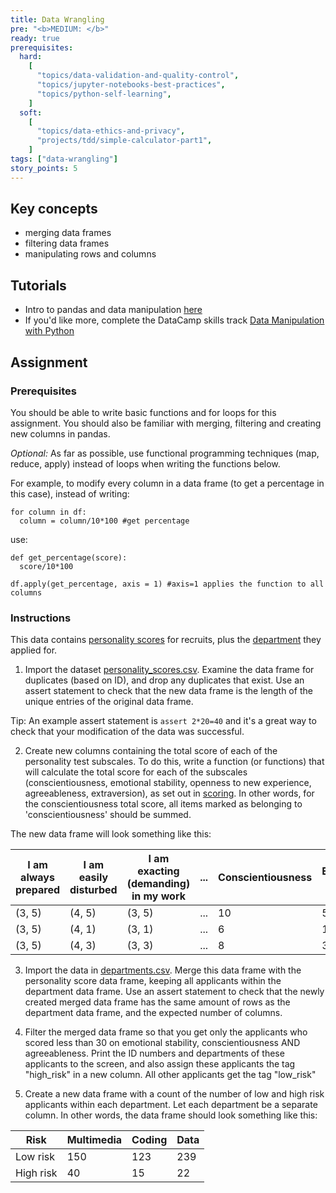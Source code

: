 ```yaml
---
title: Data Wrangling
pre: "<b>MEDIUM: </b>"
ready: true
prerequisites:
  hard:
    [
      "topics/data-validation-and-quality-control",
      "topics/jupyter-notebooks-best-practices",
      "topics/python-self-learning",
    ]
  soft: 
    [
      "topics/data-ethics-and-privacy",
      "projects/tdd/simple-calculator-part1",
    ]
tags: ["data-wrangling"]
story_points: 5
---
```


## Key concepts
- merging data frames
- filtering data frames
- manipulating rows and columns

## Tutorials
- Intro to pandas and data manipulation [here](https://www.kaggle.com/learn/pandas)
- If you'd like more, complete the DataCamp skills track [Data Manipulation with Python](https://www.datacamp.com/tracks/data-manipulation-with-python)


## Assignment

### Prerequisites
You should be able to write basic functions and for loops for this assignment. You should also be familiar with merging, filtering and creating new columns in pandas.

*Optional:*
As far as possible, use functional programming techniques (map, reduce, apply) instead of loops when writing the functions below.

For example, to modify every column in a data frame (to get a percentage in this case),  instead of writing:
```
for column in df:
  column = column/10*100 #get percentage
```

use:
```
def get_percentage(score):
  score/10*100

df.apply(get_percentage, axis = 1) #axis=1 applies the function to all columns
```

### Instructions

This data contains [personality scores](personality_scores.csv) for recruits, plus the [department](departments.csv) they applied for.

1. Import the dataset [personality_scores.csv](personality_scores.csv). Examine the data frame for duplicates (based on ID), and drop any duplicates that exist. Use an assert statement to check that the new data frame is the length of the unique entries of the original data frame.

Tip: An example assert statement is `assert 2*20=40` and it's a great way to check that your modification of the data was successful.

2. Create new columns containing the total score of each of the personality test subscales. To do this, write a function (or functions) that will calculate the total score for each of the subscales (conscientiousness, emotional stability, openness to new experience, agreeableness, extraversion), as set out in [scoring](scoring.txt). In other words, for the conscientiousness total score, all items marked as belonging to 'conscientiousness' should be summed.

The new data frame will look something like this:

|I am always prepared | I am easily disturbed | I am exacting (demanding) in my work | ... | Conscientiousness | Emotional Stability |
| --- |  --- |  --- |  --- |  --- |  --- |  
| (3, 5)	| (4, 5)	| (3, 5)  | ... | 10  | 5 |
| (3, 5)	| (4, 1)	| (3, 1)	| ... | 6  | 1 |
| (3, 5)	| (4, 3)	| (3, 3)	| ... | 8  | 3 |

3. Import the data in [departments.csv](departments.csv). Merge this data frame with the personality score data frame, keeping all applicants within the department data frame. Use an assert statement to check that the newly created merged data frame has the same amount of rows as the department data frame, and the expected number of columns.

4. Filter the merged data frame so that you get only the applicants who scored less than 30 on emotional stability, conscientiousness AND agreeableness. Print the ID numbers and departments of these applicants to the screen, and also assign these applicants the tag "high_risk" in a new column. All other applicants get the tag "low_risk"

5. Create a new data frame with a count of the number of low and high risk applicants within each department. Let each department be a separate column. In other words, the data frame should look something like this:

| Risk | Multimedia | Coding | Data |
| --- | --- |  --- |  --- |
| Low risk | 150 | 123 | 239 |
| High risk | 40 | 15 | 22 |
